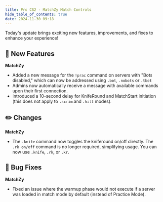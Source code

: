 ```yaml
---
title: Pro CS2 - MatchZy Match Controls
hide_table_of_contents: true
date: 2024-11-30 09:18
---
```


Today's update brings exciting new features, improvements, and fixes to enhance your experience!<br/>

## 🚀 New Features
**MatchZy**
- Added a new message for the `!prac` command on servers with "Bots disabled," which can now be addressed using `.bot`, `.nobots` or `.tbot`
- Admins now automatically receive a message with available commands upon their first connection.
- Introduced a 10-second delay for KnifeRound and MatchStart initiation (this does not apply to `.scrim` and `.hill` modes).

## ✏️ Changes
**MatchZy**
- The `.knife` command now toggles the kniferound on/off directly. The `.rk on/off` command is no longer required, simplifying usage. You can now use `.knife`, `.rk`, or `.kr`.

## 🐛 Bug Fixes
**MatchZy**
- Fixed an issue where the warmup phase would not execute if a server was loaded in match mode by default (instead of Practice Mode).
